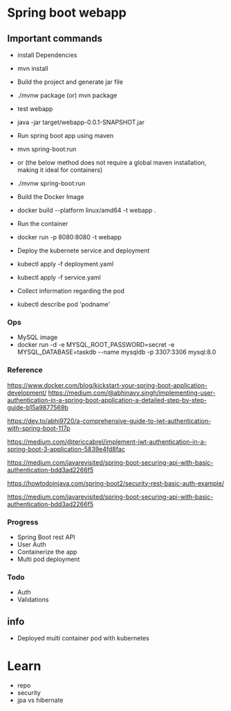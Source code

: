 # Spring boot webapp

## Important commands

- install Dependencies
- mvn install
- Build the project and generate jar file
- ./mvnw package (or) mvn package 
- test webapp
- java -jar target/webapp-0.0.1-SNAPSHOT.jar

- Run spring boot app using maven
- mvn spring-boot:run
- or (the below method does not require a global maven installation, making it ideal for containers)
- ./mvnw spring-boot:run
- Build the Docker Image
- docker build --platform linux/amd64 -t webapp .
- Run the container
- docker run -p 8080:8080 -t webapp
- Deploy the kubernete service and deployment
- kubectl apply -f deployment.yaml
- kubectl apply -f service.yaml
- Collect information regarding the pod
- kubectl describe pod 'podname'

### Ops
- MySQL image
- docker run -d -e MYSQL_ROOT_PASSWORD=secret -e MYSQL_DATABASE=taskdb --name mysqldb -p 3307:3306 mysql:8.0


### Reference
https://www.docker.com/blog/kickstart-your-spring-boot-application-development/
https://medium.com/@abhinavv.singh/implementing-user-authentication-in-a-spring-boot-application-a-detailed-step-by-step-guide-b15a9877569b

https://dev.to/abhi9720/a-comprehensive-guide-to-jwt-authentication-with-spring-boot-117p

https://medium.com/@tericcabrel/implement-jwt-authentication-in-a-spring-boot-3-application-5839e4fd8fac

https://medium.com/javarevisited/spring-boot-securing-api-with-basic-authentication-bdd3ad2266f5

https://howtodoinjava.com/spring-boot2/security-rest-basic-auth-example/

https://medium.com/javarevisited/spring-boot-securing-api-with-basic-authentication-bdd3ad2266f5

### Progress
- Spring Boot rest API
- User Auth
- Containerize the app
- Multi pod deployment

### Todo
- Auth
- Validations

## info
- Deployed multi container pod with kubernetes

# Learn
- repo
- security
- jpa vs hibernate